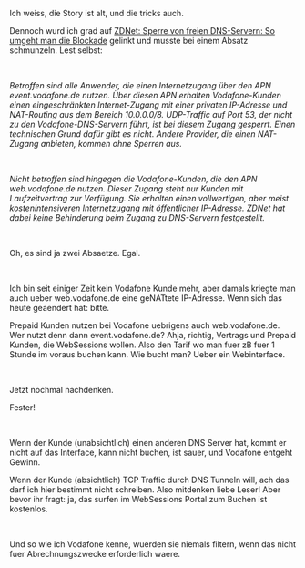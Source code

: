 <html><body><p>Ich weiss, die Story ist alt, und die tricks auch.<br>

Dennoch wurd ich grad auf <a href="http://www.zdnet.de/sicherheit_in_der_praxis_sperre_von_freien_dns_servern_so_umgeht_man_die_blockade_story-39001543-41502966-1.htm">ZDNet: Sperre von freien DNS-Servern: So umgeht man die Blockade</a> gelinkt und musste bei einem Absatz schmunzeln. Lest selbst:<br>

<br>

<i>Betroffen sind alle Anwender, die einen Internetzugang über den APN event.vodafone.de nutzen. Über diesen APN erhalten Vodafone-Kunden einen eingeschränkten Internet-Zugang mit einer privaten IP-Adresse und NAT-Routing aus dem Bereich 10.0.0.0/8. UDP-Traffic auf Port 53, der nicht zu den Vodafone-DNS-Servern führt, ist bei diesem Zugang gesperrt. Einen technischen Grund dafür gibt es nicht. Andere Provider, die einen NAT-Zugang anbieten, kommen ohne Sperren aus.</i><br>

<br>

<i>Nicht betroffen sind hingegen die Vodafone-Kunden, die den APN web.vodafone.de nutzen. Dieser Zugang steht nur Kunden mit Laufzeitvertrag zur Verfügung. Sie erhalten einen vollwertigen, aber meist kostenintensiveren Internetzugang mit öffentlicher IP-Adresse. ZDNet hat dabei keine Behinderung beim Zugang zu DNS-Servern festgestellt.</i><br>

<br>

Oh, es sind ja zwei Absaetze. Egal.<br>

<br>

Ich bin seit einiger Zeit kein Vodafone Kunde mehr, aber damals kriegte man auch ueber web.vodafone.de eine geNATtete IP-Adresse. Wenn sich das heute geaendert hat: bitte.<br>

Prepaid Kunden nutzen bei Vodafone uebrigens auch web.vodafone.de. Wer nutzt denn dann event.vodafone.de? Ahja, richtig, Vertrags und Prepaid Kunden, die WebSessions wollen. Also den Tarif wo man fuer zB fuer 1 Stunde im voraus buchen kann. Wie bucht man? Ueber ein Webinterface.<br>

<br>

Jetzt nochmal nachdenken.<br>

Fester!<br>

<br>

Wenn der Kunde (unabsichtlich) einen anderen DNS Server hat, kommt er nicht auf das Interface, kann nicht buchen, ist sauer, und Vodafone entgeht Gewinn.<br>

Wenn der Kunde (absichtlich) TCP Traffic durch DNS Tunneln will, ach das darf ich hier bestimmt nicht schreiben. Also mitdenken liebe Leser! Aber bevor ihr fragt: ja, das surfen im WebSessions Portal zum Buchen ist kostenlos.<br>

<br>

Und so wie ich Vodafone kenne, wuerden sie niemals filtern, wenn das nicht fuer Abrechnungszwecke erforderlich waere.</p></body></html>